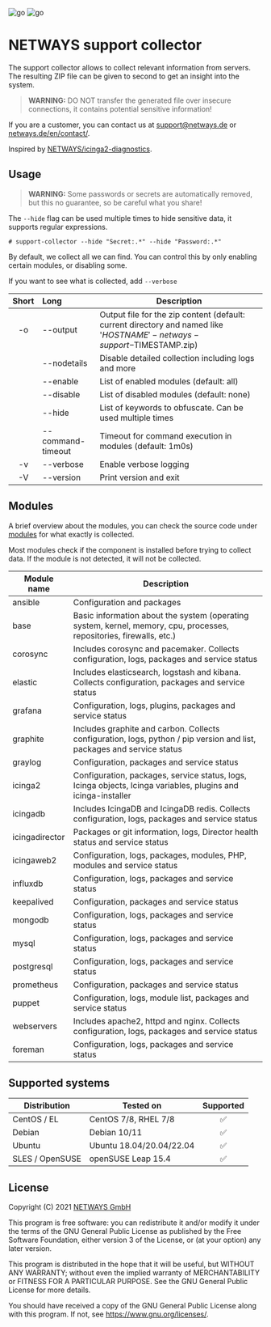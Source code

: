 ![go](https://github.com/NETWAYS/support-collector/actions/workflows/go.yml/badge.svg)
![go](https://github.com/NETWAYS/support-collector/actions/workflows/golangci-lint.yml/badge.svg)

# NETWAYS support collector

The support collector allows to collect relevant information from servers. The resulting ZIP file can be given to second
to get an insight into the system.

> **WARNING:** DO NOT transfer the generated file over insecure connections, it contains potential sensitive
> information!

If you are a customer, you can contact us at [support@netways.de](mailto:support@netways.de) or
[netways.de/en/contact/](https://www.netways.de/en/contact/).

Inspired by [NETWAYS/icinga2-diagnostics](https://github.com/Icinga/icinga2-diagnostics).

## Usage

> **WARNING:** Some passwords or secrets are automatically removed, but this no guarantee, so be careful what you share!

The `--hide` flag can be used multiple times to hide sensitive data, it supports regular expressions.

`# support-collector --hide "Secret:.*" --hide "Password:.*"`

By default, we collect all we can find. You can control this by only enabling certain modules, or disabling some.

If you want to see what is collected, add `--verbose`

| Short | Long              | Description                                                                                                            |
|:-----:|:------------------|------------------------------------------------------------------------------------------------------------------------|
|  -o   | --output          | Output file for the zip content (default: current directory and named like '$HOSTNAME'-netways-support-$TIMESTAMP.zip) |
|       | --nodetails       | Disable detailed collection including logs and more                                                                    |
|       | --enable          | List of enabled modules (default: all)                                                                                 |
|       | --disable         | List of disabled modules (default: none)                                                                               |
|       | --hide            | List of keywords to obfuscate. Can be used multiple times                                                              |
|       | --command-timeout | Timeout for command execution in modules (default: 1m0s)                                                               |
|  -v   | --verbose         | Enable verbose logging                                                                                                 |
|  -V   | --version         | Print version and exit                                                                                                 |

## Modules

A brief overview about the modules, you can check the source code under [modules](modules) for what exactly is
collected.

Most modules check if the component is installed before trying to collect data. If the module is not detected, it will
not be collected.

| Module name    | Description                                                                                                            |
|----------------|------------------------------------------------------------------------------------------------------------------------|
| ansible        | Configuration and packages                                                                                             |
| base           | Basic information about the system (operating system, kernel, memory, cpu, processes, repositories, firewalls, etc.)   |
| corosync       | Includes corosync and pacemaker. Collects configuration, logs, packages and service status                             |
| elastic        | Includes elasticsearch, logstash and kibana. Collects configuration, packages and service status                       |
| grafana        | Configuration, logs, plugins, packages and service status                                                              |
| graphite       | Includes graphite and carbon. Collects configuration, logs, python / pip version and list, packages and service status |
| graylog        | Configuration, packages and service status                                                                             |
| icinga2        | Configuration, packages, service status, logs, Icinga objects, Icinga variables, plugins and icinga-installer          |
| icingadb       | Includes IcingaDB and IcingaDB redis. Collects configuration, logs, packages and service status                        |
| icingadirector | Packages or git information, logs, Director health status and service status                                           |
| icingaweb2     | Configuration, logs, packages, modules, PHP, modules and service status                                                |
| influxdb       | Configuration, logs, packages and service status                                                                       |
| keepalived     | Configuration, packages and service status                                                                             |
| mongodb        | Configuration, logs, packages and service status                                                                       |
| mysql          | Configuration, logs, packages and service status                                                                       |
| postgresql     | Configuration, logs, packages and service status                                                                       |
| prometheus     | Configuration, packages and service status                                                                             |
| puppet         | Configuration, logs, module list, packages and service status                                                          |
| webservers     | Includes apache2, httpd and nginx. Collects configuration, logs, packages and service status                           |
| foreman        | Configuration, logs, packages and service status                                                                       |

## Supported systems

| Distribution    | Tested on                | Supported |
|-----------------|--------------------------|:---------:|
| CentOS / EL     | CentOS 7/8, RHEL 7/8     |     ✅     |
| Debian          | Debian 10/11             |     ✅     |
| Ubuntu          | Ubuntu 18.04/20.04/22.04 |     ✅     |
| SLES / OpenSUSE | openSUSE Leap 15.4       |     ✅     |

## License

Copyright (C) 2021 [NETWAYS GmbH](mailto:info@netways.de)

This program is free software: you can redistribute it and/or modify it under the terms of the GNU General Public
License as published by the Free Software Foundation, either version 3 of the License, or
(at your option) any later version.

This program is distributed in the hope that it will be useful, but WITHOUT ANY WARRANTY; without even the implied
warranty of MERCHANTABILITY or FITNESS FOR A PARTICULAR PURPOSE. See the GNU General Public License for more details.

You should have received a copy of the GNU General Public License along with this program. If not,
see <https://www.gnu.org/licenses/>.